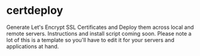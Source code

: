 # certdeploy
Generate Let's Encrypt SSL Certificates and Deploy them across local and remote servers. Instructions and install script coming soon. Please note a lot of this is a template so you'll have to edit it for your servers and applications at hand.
